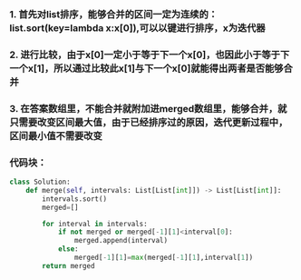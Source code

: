 ### 1. 首先对list排序，能够合并的区间一定为连续的：list.sort(key=lambda x:x[0]),可以以键进行排序，x为迭代器 
### 2. 进行比较，由于x[0]一定小于等于下一个x[0]，也因此小于等于下一个x[1]，所以通过比较此x[1]与下一个x[0]就能得出两者是否能够合并  
### 3. 在答案数组里，不能合并就附加进merged数组里，能够合并，就只需要改变区间最大值，由于已经排序过的原因，迭代更新过程中，区间最小值不需要改变  
### 代码块：  
```python
class Solution:
    def merge(self, intervals: List[List[int]]) -> List[List[int]]:
        intervals.sort()
        merged=[]

        for interval in intervals:
            if not merged or merged[-1][1]<interval[0]:
                merged.append(interval)
            else:
                merged[-1][1]=max(merged[-1][1],interval[1])
        return merged
```